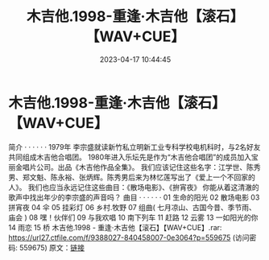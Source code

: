 ﻿---
title: 木吉他.1998-重逢·木吉他【滚石】【WAV+CUE】
date: 2023-04-17 10:44:45
categories: WAV车载音乐、镜像
tags: 华语中文
---
# 木吉他.1998-重逢·木吉他【滚石】【WAV+CUE】

简介
· · · · · ·
1979年 李宗盛就读新竹私立明新工业专科学校电机科时，与2名好友共同组成木吉他合唱团。
1980年进入乐坛先是作为“木吉他合唱团”的成员加入宝丽金唱片公司。出品《木吉他作品全集》。
我们应该记住这些名字：江学世、陈秀男、郑文魁、陈永裕、张炳辉。陈秀男后来为林忆莲写出了《爱上一个不回家的人》。
我们也应当永远记住这些曲目：《散场电影》、《拚宵夜》 你能从着这清澈的歌声中找出年少的李宗盛的声音吗？
曲目
· · · · · ·
01 生命的阳光
02 散场电影
03 拼宵夜
04 伞
05 挂彩灯
06 乡村.牧野
07 组曲( 七月凉山、古国今昔、季节雨、庙会 )
08 嘿！伙伴们
09 与我欢唱
10 南下列车
11 赶路
12 云雾
13 一如阳光的你
14 雨恋
15 桥
木吉他.1998 - 重逢·木吉他【滚石】【WAV+CUE】.rar: https://url27.ctfile.com/f/9388027-840458007-0e3064?p=559675
(访问密码: 559675)
原文：[链接](https://blog.sina.com.cn/s/blog_1647c7e76010311h7.html)